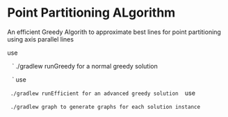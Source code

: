 # Point Partitioning ALgorithm

An efficient Greedy Algorith to approximate best lines for point partitioning using axis parallel lines

use 

 ` ` ` 
 ./gradlew runGreedy for a normal greedy solution
 
  ` ` `
use 

 ` ` `
 ./gradlew runEfficient for an advanced greedy solution
 ` ` `
use 

 ` ` `
 ./gradlew graph to generate graphs for each solution instance
` ` `
